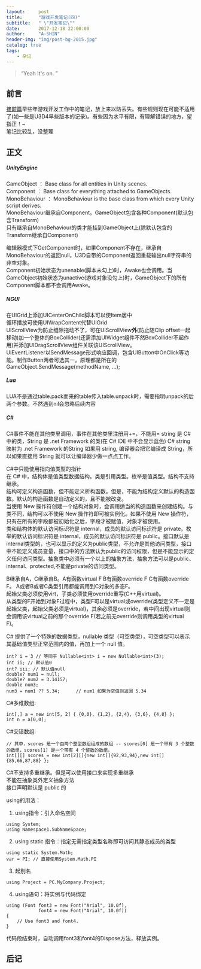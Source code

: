 ```yaml
---
layout:     post
title:      "游戏开发笔记(四)"
subtitle:   " \"开发笔记\""
date:       2017-12-18 22:00:00
author:     "A-SHIN"
header-img: "img/post-bg-2015.jpg"
catalog: true
tags:
    - 杂记
---
```


> “Yeah It's on. ”


## 前言
[接前篇](https://huangx916.github.io/2017/12/08/note03/)早些年游戏开发工作中的笔记，放上来以防丢失。有些规则现在可能不适用了(如一些是U3D4早些版本的记录)。有些因为水平有限，有理解错误的地方，望指正！~  
笔记比较乱，没整理

## 正文
##### UnityEngine  
GameObject	： Base class for all entities in Unity scenes.  
Component ： Base class for everything attached to GameObjects.  
MonoBehaviour ： MonoBehaviour is the base class from which every Unity script derives.  
MonoBehaviour继承自Component。GameObject包含各种Component(默认包含Transform)  
只有继承自MonoBehaviour的类才能挂到GameObject上(除默认包含的Transform继承自Component)  

编辑器模式下GetComponent时，如果Component不存在，继承自MonoBehaviour的返回null，U3D自带的Component返回重载输出null字符串的非空对象。  
Component初始状态为unenable(脚本未勾上)时，Awake也会调用。当GameObject初始状态为unactive(游戏对象没勾上)时，GameObject下的所有Component脚本都不会调用Awake。  

##### NGUI  
在UIGrid上添加UICenterOnChild脚本可以使Item居中  
循环播放可使用UIWrapContent代替UIGrid  
UIScrollView为防止缝隙拖动不了，可在UIScrollView**外**(防止随Clip offset一起移动)加一个整体的BoxCollider(还需添加UIWidget组件不然BoxCollider不起作用)并添加UIDragScrollView组件关联该UIScrollView。  
UIEventListener以SendMessage形式响应回调，包含UIButton中OnClick等功能。制作Button两者可选其一。原理都是所在的GameObject.SendMessage(methodName, ...);  

##### Lua  
LUA不是通过table.pack而来的table传入table.unpack时，需要指明unpack的后两个参数。不然遇到nil会忽略后续内容  

##### C#  
C#事件不能在其他类里调用，事件在其他类里注册用+=，不能用=
string 是 C# 中的类，String 是 .net Framework 的类(在 C# IDE 中不会显示蓝色) C# string 映射为 .net Framework 的String 如果用 string, 编译器会把它编译成 String，所以如果直接用 String 就可以让编译器少做一点点工作。  

C#中只能使用指向值类型的指针  
在 C# 中，结构体是值类型数据结构。类是引用类型。枚举是值类型。结构不支持继承。  
结构可定义构造函数，但不能定义析构函数。但是，不能为结构定义默认的构造函数。默认的构造函数是自动定义的，且不能被改变。  
当使用 New 操作符创建一个结构对象时，会调用适当的构造函数来创建结构。与类不同，结构可以不使用 New 操作符即可被实例化。如果不使用 New 操作符，只有在所有的字段都被初始化之后，字段才被赋值，对象才被使用。  
类和结构体的默认访问标识符是 internal，成员的默认访问标识符是 private。枚举的默认访问标识符是 internal，成员的默认访问标识符是 public。接口默认是internal类型的，也可以显示的定义为public类型，不允许是其他访问类型，接口中不能定义成员变量，接口中的方法默认为public的访问权限，但是不能显示的定义任何访问类型。抽象类中必须有一个以上的抽象方法，抽象方法可以是public、internal、protected,不能是private的访问类型。  
  
B继承自A，C继承自B。A有函数virtual F	B有函数override F	C有函数override F。	A或者B或者C类型引用都能调用到C对象的多态F。  
起始父类必须使用virt，子类必须使用override重写(C++用virtual)。  
从类型的F开始到对象F过程中，类型F可以是virtual或override(类型定义不一定是起始父类，起始父类必须是virtual)，其余必须是override，若中间出现virtual则会调用该virtual之前的那个override F(若之前无override则调用类型的virtual F)。  
  
C# 提供了一个特殊的数据类型，nullable 类型（可空类型），可空类型可以表示其基础值类型正常范围内的值，再加上一个 null 值。  
```
int? i = 3 // 等同于 Nullable<int> i = new Nullable<int>(3);  
int ii; // 默认值0  
int? iii; // 默认值null  
double? num1 = null;  
double? num2 = 3.14157;  
double num3;  
num3 = num1 ?? 5.34;      // num1 如果为空值则返回 5.34  
```  

C#多维数组:   
```
int[,] a = new int[5, 2] { {0,0}, {1,2}, {2,4}, {3,6}, {4,8} };  
int n = a[0,0];  
```  
C#交错数组:   
```
// 其中，scores 是一个由两个整型数组组成的数组 -- scores[0] 是一个带有 3 个整数的数组，scores[1] 是一个带有 4 个整数的数组。  
int[][] scores = new int[2][]{new int[]{92,93,94},new int[]{85,66,87,88} };	
```  

C#不支持多重继承。但是可以使用接口来实现多重继承  
不能在抽象类外定义抽象方法  
接口声明默认是 public 的  

using的用法：  
1. using指令：引入命名空间  
```
using System;
using Namespace1.SubNameSpace;
```  
2. using static 指令：指定无需指定类型名称即可访问其静态成员的类型  
```
using static System.Math;
var = PI; // 直接使用System.Math.PI
```  
3. 起别名  
```
using Project = PC.MyCompany.Project;
```  
4. using语句：将实例与代码绑定  
```
using (Font font3 = new Font("Arial", 10.0f),
            font4 = new Font("Arial", 10.0f))
{
    // Use font3 and font4.
}
```  
代码段结束时，自动调用font3和font4的Dispose方法，释放实例。  

## 后记